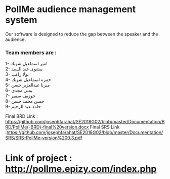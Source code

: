# PollMe audience management system 


 Our software is designed to reduce the gap between the speaker and the audience.


### Team members are : 
1- امير اسماعيل شوبك    
2- بيشوى عبد السيد    
3- بولا راغب   
4- حمزه اسماعيل شوبك   
5- ميرنا عبدالعزيز حسن       
6- يمنى مجدى   
7- جوزيف سمير    
8- حسن محمد حسن   
9- حامد عبد الرحيم   

Final BRD Link : https://github.com/josephfarahat/SE2018G02/blob/master/Documentation/BRD/PollMe(-BRD)-final%20version.docx
Final SRS Link :https://github.com/josephfarahat/SE2018G02/blob/master/Documentation/SRS/SRS-PollMe-version%200.3.pdf

# Link of project : http://pollme.epizy.com/index.php
